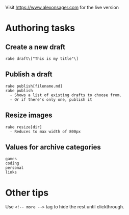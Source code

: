 Visit https://www.alexonsager.com for the live version

# Authoring tasks

## Create a new draft
```
rake draft\["This is my title"\]
```

## Publish a draft
```
rake publish[filename.md]
rake publish
  - Shows a list of existing drafts to choose from.
  - Or if there's only one, publish it
```

## Resize images
```
rake resize[dir]
  - Reduces to max width of 800px
```

## Values for archive categories
```
games
coding
personal
links
```

# Other tips
Use `<!-- more -->` tag to hide the rest until clickthrough.

